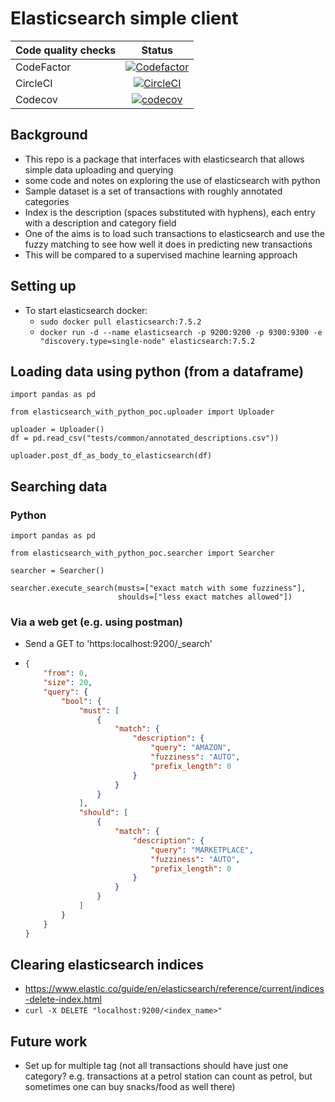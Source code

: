 # Elasticsearch simple client
| Code quality checks  | Status |
| ------------- |:-------------:|
| CodeFactor      |  [![Codefactor](https://www.codefactor.io/repository/github/chilledgeek/elasticsearch-simple-client/badge?style=plastic)](https://www.codefactor.io/repository/github/chilledgeek/elasticsearch-simple-client) |
| CircleCI |  [![CircleCI](https://circleci.com/gh/chilledgeek/elasticsearch-simple-client.svg?style=svg)](https://circleci.com/gh/chilledgeek/elasticsearch-simple-client)|
| Codecov | [![codecov](https://codecov.io/gh/chilledgeek/elasticsearch-simple-client/branch/master/graph/badge.svg)](https://codecov.io/gh/chilledgeek/elasticsearch-simple-client)|

## Background
- This repo is a package that interfaces with elasticsearch that allows simple data uploading and querying
- some code and notes on exploring the use of elasticsearch with python
- Sample dataset is a set of transactions with roughly annotated categories
- Index is the description (spaces substituted with hyphens), each entry with a description and category field
- One of the aims is to load such transactions to elasticsearch and use the fuzzy matching to see how well it does 
in predicting new transactions
- This will be compared to a supervised machine learning approach

## Setting up
- To start elasticsearch docker:
  - `sudo docker pull elasticsearch:7.5.2`
  - `docker run -d --name elasticsearch -p 9200:9200 -p 9300:9300 -e "discovery.type=single-node" elasticsearch:7.5.2`

## Loading data using python (from a dataframe)
```
import pandas as pd

from elasticsearch_with_python_poc.uploader import Uploader

uploader = Uploader()
df = pd.read_csv("tests/common/annotated_descriptions.csv"))

uploader.post_df_as_body_to_elasticsearch(df)
```

## Searching data
### Python
```
import pandas as pd

from elasticsearch_with_python_poc.searcher import Searcher

searcher = Searcher()

searcher.execute_search(musts=["exact match with some fuzziness"], 
                        shoulds=["less exact matches allowed"])
```
### Via a web get (e.g. using postman)
- Send a GET to 'https:localhost:9200/_search'
- ``` json
  {
      "from": 0,
      "size": 20,
      "query": {
          "bool": {
              "must": [
                  {
                      "match": {
                          "description": {
                              "query": "AMAZON",
                              "fuzziness": "AUTO",
                              "prefix_length": 0
                          }
                      }
                  }
              ],
              "should": [
                  {
                      "match": {
                          "description": {
                              "query": "MARKETPLACE",
                              "fuzziness": "AUTO",
                              "prefix_length": 0
                          }
                      }
                  }
              ]
          }
      }
  }
  ```
## Clearing elasticsearch indices
- https://www.elastic.co/guide/en/elasticsearch/reference/current/indices-delete-index.html
- `curl -X DELETE "localhost:9200/<index_name>"`

## Future work
- Set up for multiple tag (not all transactions should have just one category? 
e.g. transactions at a petrol station can count as petrol, but sometimes one can buy snacks/food as well there)
